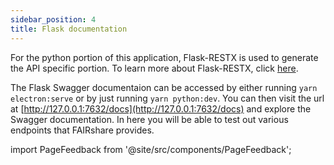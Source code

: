 ```yaml
---
sidebar_position: 4
title: Flask documentation
---
```


For the python portion of this application, Flask-RESTX is used to generate the API specific portion. To learn more about Flask-RESTX, click [here](https://flask-restx.readthedocs.io/en/latest/).

The Flask Swagger documentaion can be accessed by either running `yarn electron:serve` or by just running `yarn python:dev`. You can then visit the url at [http://127.0.0.1:7632/docs](http://127.0.0.1:7632/docs) and explore the Swagger documentation. In here you will be able to test out various endpoints that FAIRshare provides.

import PageFeedback from '@site/src/components/PageFeedback';

<PageFeedback />
